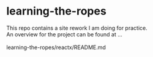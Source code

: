 # learning-the-ropes

This repo contains a site rework I am doing for practice. <br>
An overview for the project can be found at ... <br> 
<br>
learning-the-ropes/reactx/README.md
